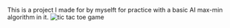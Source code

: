This is a project I made for by myselft for practice with a basic AI max-min algorithm in it.
![tic tac toe game]({{site.baseurl}}/https://imgur.com/a/YypKWzE)
